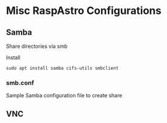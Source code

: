 # Misc RaspAstro Configurations

## Samba
Share directories via smb

Install
```
sudo apt install samba cifs-utils smbclient
```
### smb.conf
Sample Samba configuration file to create share 


## VNC
